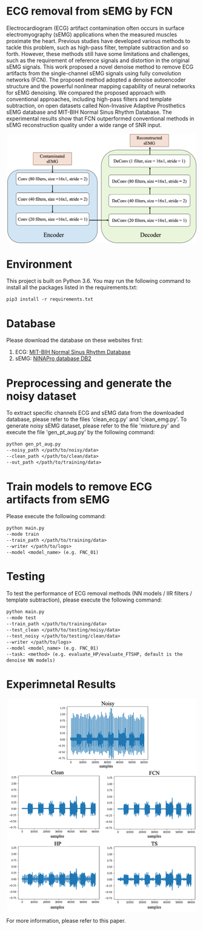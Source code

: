 # ECG removal from sEMG by FCN
Electrocardiogram (ECG) artifact contamination often occurs in surface electromyography (sEMG) applications when the measured muscles proximate the heart. Previous studies have developed various methods to tackle this problem, such as high-pass filter, template subtraction and so forth. However, these methods still have some limitations and challenges, such as the requirement of reference signals and distortion in the original sEMG signals. This work proposed a novel denoise method to remove ECG artifacts from the single-channel sEMG signals using fully convolution networks (FCN). The proposed method adopted a denoise autoencoder structure and the powerful nonlinear mapping capability of neural networks for sEMG denoising. We compared the proposed approach with conventional approaches, including high-pass filters and template subtraction, on open datasets called Non-Invasive Adaptive Prosthetics sEMG database and MIT-BIH Normal Sinus Rhythm Database. The experimental results show that FCN outperformed conventional methods in sEMG reconstruction quality under a wide range of SNR input.
<p align="center">
<img src="image/FCN.png" align="center" width="500" >
</p>

# Environment
This project is built on Python 3.6. You may run the following command to install all the packages listed in the requirements.txt:
    
    pip3 install -r requirements.txt

# Database

Please download the database on these websites first:
1. ECG: [MIT-BIH Normal Sinus Rhythm Database](https://www.physionet.org/content/nsrdb/1.0.0/) 
2. sEMG: [NINAPro database DB2](http://ninaweb.hevs.ch/node/17)

# Preprocessing and generate the noisy dataset

To extract specific channels ECG and sEMG data from the downloaded database, please refer to the files 'clean_ecg.py' and 'clean_emg.py'.
To generate noisy sEMG dataset, please refer to the file 'mixture.py' and execute the file 'gen_pt_aug.py' by the following command:

    python gen_pt_aug.py 
    --noisy_path </path/to/noisy/data>
    --clean_path </path/to/clean/data> 
    --out_path </path/to/training/data> 
   
# Train models to remove ECG artifacts from sEMG 

Please execute the following command:

    python main.py 
    --mode train 
    --train_path </path/to/training/data> 
    --writer </path/to/logs> 
    --model <model_name> (e.g. FNC_01)

# Testing  

To test the performance of ECG removal methods (NN models / IIR filters / template subtraction), please execute the following command:

    python main.py 
    --mode test 
    --train_path </path/to/training/data> 
    --test_clean </path/to/testing/noisy/data> 
    --test_noisy </path/to/testing/clean/data> 
    --writer </path/to/logs> 
    --model <model_name> (e.g. FNC_01)
    --task: <method> (e.g. evaluate_HP/evaluate_FTSHP, default is the denoise NN models)
 
# Experimnetal Results

<p align="center">
<img src="image/Results.png" align="center" width="500" >
</p>

  
For more information, please refer to this paper.
